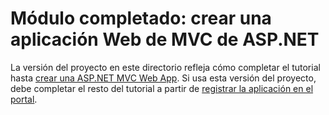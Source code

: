 # <a name="completed-module-create-an-aspnet-mvc-web-app"></a>Módulo completado: crear una aplicación Web de MVC de ASP.NET

La versión del proyecto en este directorio refleja cómo completar el tutorial hasta [crear una ASP.NET MVC Web App](https://docs.microsoft.com/graph/training/aspnet-tutorial?tutorial-step=1). Si usa esta versión del proyecto, debe completar el resto del tutorial a partir de [registrar la aplicación en el portal](https://docs.microsoft.com/graph/training/aspnet-tutorial?tutorial-step=2).
